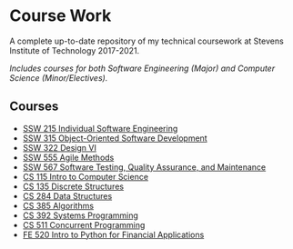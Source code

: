 # Course Work
A complete up-to-date repository of my technical coursework at Stevens Institute of Technology 2017-2021. 

*Includes courses for both Software Engineering (Major) and Computer Science (Minor/Electives).*

## Courses
* [SSW 215 Individual Software Engineering](https://github.com/robertschaedler3/SSW-215)
* [SSW 315 Object-Oriented Software Development](https://github.com/robertschaedler3/SSW-315)
* [SSW 322 Design VI](https://github.com/robertschaedler3/SSW-322)
* [SSW 555 Agile Methods](https://github.com/robertschaedler3/SSW-555)
* [SSW 567 Software Testing, Quality Assurance, and Maintenance](https://github.com/robertschaedler3/SSW-567)
* [CS 115 Intro to Computer Science](https://github.com/robertschaedler3/CS-115)
* [CS 135 Discrete Structures](https://github.com/robertschaedler3/CS-135)
* [CS 284 Data Structures](https://github.com/robertschaedler3/CS-284)
* [CS 385 Algorithms](https://github.com/robertschaedler3/CS-385)
* [CS 392 Systems Programming](https://github.com/robertschaedler3/CS-392)
* [CS 511 Concurrent Programming](https://github.com/robertschaedler3/CS-511)
* [FE 520 Intro to Python for Financial Applications](https://github.com/robertschaedler3/FE-520)
